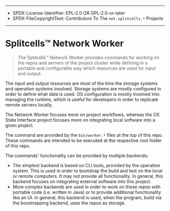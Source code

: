 ----
* SPDX-License-Identifier: EPL-2.0 OR GPL-2.0-or-later
* SPDX-FileCopyrightText: Contributors To The `net.splitcells.*` Projects
----
# Splitcells™ Network Worker
> The Splitcells™ Network Worker provides commands for working on the repos and servers of the project cluster
> while defining in a portable and configurable way which resources are used for input and output.

The input and output resources are most of the time the storage systems and operation systems involved.
Storage systems are mostly configured in order to define what data is used.
OS configuration is mostly involved into managing the runtime,
which is useful for developers in order to replicate remote servers locally.

The Network Worker focuses more on project workflows,
whereas the OS State Interface project focuses more on integrating local software into a given project.

The command are provided by the `bin/worker.*` files at the top of this repo.
These commands are intended to be executed at the respective root folder of this repo.

The commands' functionality can be provided by multiple backends:
* The simplest backend is based on CLI tools, provided by the operation system.
  This is used in order to bootstrap the build and test on the local or remote computers.
  It may not provide all functionality.
  In general, this backend focuses on integrating external software into this project.
* More complex backends are used in order to work on these repos with portable code (i.e. written in Java) or
  to provide additional functionality like an UI.
  In general, this backend is used, when the program, build via the boostrapping backend,
  uses the repos as storage.